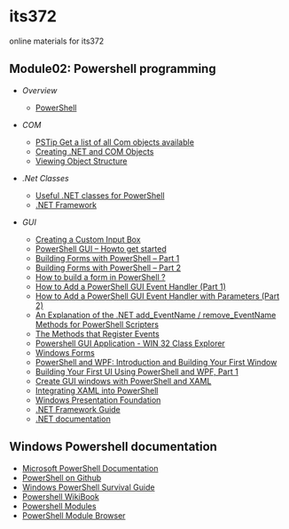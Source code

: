 # its372
online materials for its372



## Module02: Powershell programming
* _Overview_
  * [PowerShell](https://en.wikipedia.org/wiki/PowerShell)
* _COM_
  * [PSTip Get a list of all Com objects available](https://www.powershellmagazine.com/2013/06/27/pstip-get-a-list-of-all-com-objects-available/)
  * [Creating .NET and COM Objects](https://docs.microsoft.com/en-us/powershell/scripting/samples/creating-.net-and-com-objects--new-object-?view=powershell-7)
  * [Viewing Object Structure](https://docs.microsoft.com/en-us/powershell/scripting/samples/viewing-object-structure--get-member-?view=powershell-7)
* _.Net Classes_
  * [Useful .NET classes for PowerShell](https://4sysops.com/wiki/useful-net-classes-for-powershell/)
  * [.NET Framework](https://en.wikipedia.org/wiki/\.NET\_Framework)

* _GUI_
  * [Creating a Custom Input Box](https://docs.microsoft.com/en-us/powershell/scripting/samples/creating-a-custom-input-box?view=powershell-7)
  * [PowerShell GUI – Howto get started](https://lazyadmin.nl/powershell/powershell-gui-howto-get-started/)
  * [Building Forms with PowerShell – Part 1](https://blogs.technet.microsoft.com/stephap/2012/04/23/building-forms-with-powershell-part-1-the-form/)
  * [Building Forms with PowerShell – Part 2](https://www.windows10forums.com/articles/windows-powershell-tutorial-8-forms-part-2.74/)
  * [How to build a form in PowerShell ?](https://gallery.technet.microsoft.com/scriptcenter/How-to-build-a-form-in-7e343ba3)
  * [How to Add a PowerShell GUI Event Handler (Part 1)](https://social.technet.microsoft.com/wiki/contents/articles/25911.how-to-add-a-powershell-gui-event-handler-part-1.aspx)
  * [How to Add a PowerShell GUI Event Handler with Parameters (Part 2)](https://social.technet.microsoft.com/wiki/contents/articles/26207.how-to-add-a-powershell-gui-event-handler-with-parameters-part-2.aspx)
  * [An Explanation of the .NET add_EventName / remove_EventName Methods for PowerShell Scripters](https://rkeithhill.wordpress.com/2015/08/29/an-explanation-of-the-net-add_eventname-remove_eventname-methods/)
  * [The Methods that Register Events](https://info.sapien.com/index.php/guis/gui-scripting/the-methods-that-register-events)
  * [Powershell GUI Application - WIN 32 Class Explorer](https://gallery.technet.microsoft.com/Powershell-GUI-Application-a884a710)
  * [Windows Forms](https://docs.microsoft.com/en-us/dotnet/framework/winforms/)
  * [PowerShell and WPF: Introduction and Building Your First Window](https://learn-powershell.net/2012/09/13/powershell-and-wpf-introduction-and-building-your-first-window/)
  * [Building Your First UI Using PowerShell and WPF, Part 1](https://mcpmag.com/articles/2016/04/28/building-ui-using-powershell.aspx)
  * [Create GUI windows with PowerShell and XAML](https://bartsimons.me/create-gui-windows-with-powershell-and-xaml/)
  * [Integrating XAML into PowerShell](https://docs.microsoft.com/en-us/archive/blogs/platformspfe/integrating-xaml-into-powershell)
  * [Windows Presentation Foundation](https://docs.microsoft.com/en-us/dotnet/framework/wpf/)
  * [.NET Framework Guide](https://docs.microsoft.com/en-us/dotnet/framework/)
  * [.NET documentation](https://docs.microsoft.com/en-us/dotnet/)
## Windows Powershell documentation
* [Microsoft PowerShell Documentation](https://docs.microsoft.com/en-us/powershell/)
* [PowerShell on Github](https://github.com/PowerShell/PowerShell)
* [Windows PowerShell Survival Guide](https://social.technet.microsoft.com/wiki/contents/articles/183.windows-powershell-survival-guide.aspx)
* [Powershell WikiBook](https://en.wikiversity.org/wiki/PowerShell)
* [Powershell Modules](https://community.idera.com/database-tools/powershell/)
* [PowerShell Module Browser](https://docs.microsoft.com/en-us/powershell/module/)





